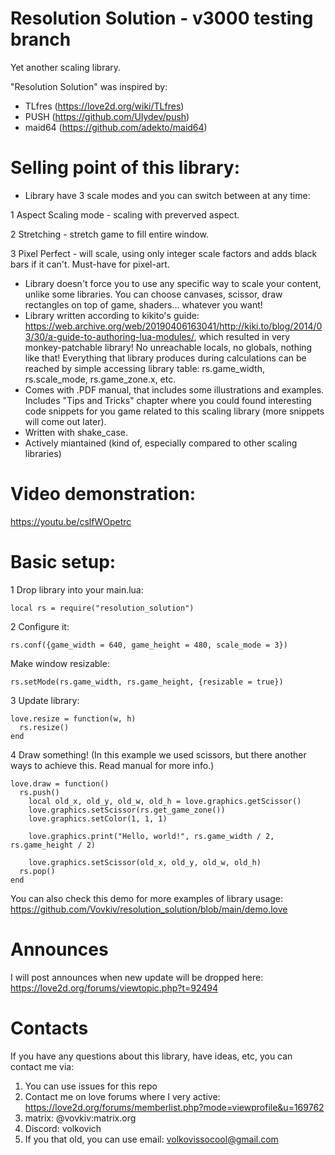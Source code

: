 # Resolution Solution - v3000 testing branch
Yet another scaling library.

"Resolution Solution" was inspired by:
* TLfres (https://love2d.org/wiki/TLfres)
* PUSH (https://github.com/Ulydev/push)
* maid64 (https://github.com/adekto/maid64)

# Selling point of this library:
* Library have 3 scale modes and you can switch between at any time:

1 Aspect Scaling mode - scaling with preverved aspect.

2 Stretching - stretch game to fill entire window.

3 Pixel Perfect - will scale, using only integer scale factors and adds black bars if it can't. Must-have for pixel-art.

* Library doesn't force you to use any specific way to scale your content, unlike some libraries. You can choose canvases, scissor, draw rectangles on top of game, shaders... whatever you want!
* Library written according to kikito's guide: https://web.archive.org/web/20190406163041/http://kiki.to/blog/2014/03/30/a-guide-to-authoring-lua-modules/, which resulted in very monkey-patchable library! No unreachable locals, no globals, nothing like that! Everything that library produces during calculations can be reached by simple accessing library table: rs.game_width, rs.scale_mode, rs.game_zone.x, etc.
* Comes with .PDF manual, that includes some illustrations and examples. Includes "Tips and Tricks" chapter where you could found interesting code snippets for you game related to this scaling library (more snippets will come out later).
* Written with shake_case.
* Actively miantained (kind of, especially compared to other scaling libraries)

# Video demonstration:
https://youtu.be/cslfWOpetrc

# Basic setup:
1 Drop library into your main.lua:

``` local rs = require("resolution_solution") ```

2 Configure it:

``` rs.conf({game_width = 640, game_height = 480, scale_mode = 3}) ```

Make window resizable:

``` rs.setMode(rs.game_width, rs.game_height, {resizable = true}) ```

3 Update library:
 ```
love.resize = function(w, h)
   rs.resize()
end
``` 
4 Draw something! (In this example we used scissors, but there another ways to achieve this. Read manual for more info.)
```
love.draw = function()
  rs.push()
    local old_x, old_y, old_w, old_h = love.graphics.getScissor()
    love.graphics.setScissor(rs.get_game_zone())
    love.graphics.setColor(1, 1, 1)
    
    love.graphics.print("Hello, world!", rs.game_width / 2, rs.game_height / 2)
    
    love.graphics.setScissor(old_x, old_y, old_w, old_h)
  rs.pop()
end
```
You can also check this demo for more examples of library usage: https://github.com/Vovkiv/resolution_solution/blob/main/demo.love

# Announces
I will post announces when new update will be dropped here: https://love2d.org/forums/viewtopic.php?t=92494

# Contacts
If you have any questions about this library, have ideas, etc, you can contact me via:
1. You can use issues for this repo
2. Contact me on love forums where I very active: https://love2d.org/forums/memberlist.php?mode=viewprofile&u=169762
3. matrix: @vovkiv:matrix.org
4. Discord: volkovich
5. If you that old, you can use email: volkovissocool@gmail.com
